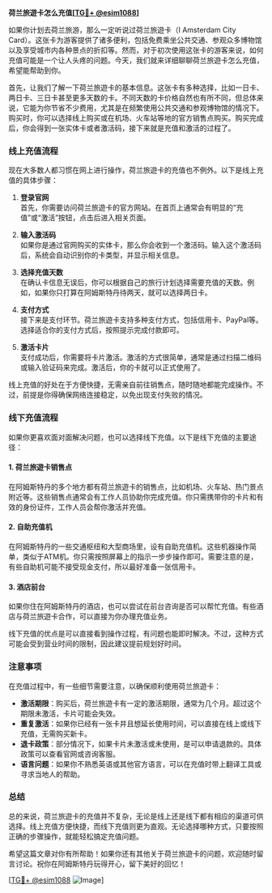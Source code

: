 **荷兰旅遊卡怎么充值[[TG💪+ @esim1088](https://t.me/s/esim1088)]**

如果你计划去荷兰旅游，那么一定听说过荷兰旅遊卡（I Amsterdam City Card）。这张卡为游客提供了诸多便利，包括免费乘坐公共交通、参观众多博物馆以及享受城市内各种景点的折扣等。然而，对于初次使用这张卡的游客来说，如何充值可能是一个让人头疼的问题。今天，我们就来详细聊聊荷兰旅遊卡怎么充值，希望能帮助到你。

首先，让我们了解一下荷兰旅遊卡的基本信息。这张卡有多种选择，比如一日卡、两日卡、三日卡甚至更多天数的卡。不同天数的卡价格自然也有所不同，但总体来说，它能为你节省不少费用，尤其是在频繁使用公共交通和参观博物馆的情况下。购买时，你可以选择线上购买或在机场、火车站等地的官方销售点购买。购买完成后，你会得到一张实体卡或者激活码，接下来就是充值和激活的过程了。

### **线上充值流程**

现在大多数人都习惯在网上进行操作，荷兰旅遊卡的充值也不例外。以下是线上充值的具体步骤：

1. **登录官网**  
   首先，你需要访问荷兰旅遊卡的官方网站。在首页上通常会有明显的“充值”或“激活”按钮，点击后进入相关页面。

2. **输入激活码**  
   如果你是通过官网购买的实体卡，那么你会收到一个激活码。输入这个激活码后，系统会自动识别你的卡类型，并显示相关信息。

3. **选择充值天数**  
   在确认卡信息无误后，你可以根据自己的旅行计划选择需要充值的天数。例如，如果你只打算在阿姆斯特丹待两天，就可以选择两日卡。

4. **支付方式**  
   接下来是支付环节。荷兰旅遊卡支持多种支付方式，包括信用卡、PayPal等。选择适合你的支付方式后，按照提示完成付款即可。

5. **激活卡片**  
   支付成功后，你需要将卡片激活。激活的方式很简单，通常是通过扫描二维码或输入验证码来完成。激活后，你的卡就可以正式使用了。

线上充值的好处在于方便快捷，无需亲自前往销售点，随时随地都能完成操作。不过，前提是你得确保网络连接稳定，以免出现支付失败的情况。

### **线下充值流程**

如果你更喜欢面对面解决问题，也可以选择线下充值。以下是线下充值的主要途径：

#### **1. 荷兰旅遊卡销售点**
在阿姆斯特丹的多个地方都有荷兰旅遊卡的销售点，比如机场、火车站、热门景点附近等。这些销售点通常会有工作人员协助你完成充值。你只需携带你的卡片和有效的身份证件，工作人员会帮你激活并充值。

#### **2. 自助充值机**
在阿姆斯特丹的一些交通枢纽和大型商场里，设有自助充值机。这些机器操作简单，类似于ATM机。你只需按照屏幕上的指示一步步操作即可。需要注意的是，有些自助机可能不接受现金支付，所以最好准备一张信用卡。

#### **3. 酒店前台**
如果你住在阿姆斯特丹的酒店，也可以尝试在前台咨询是否可以帮忙充值。有些酒店与荷兰旅遊卡合作，可以直接为你办理充值业务。

线下充值的优点是可以直接看到操作过程，有问题也能即时解决。不过，这种方式可能会受到营业时间的限制，因此建议提前规划好时间。

### **注意事项**

在充值过程中，有一些细节需要注意，以确保顺利使用荷兰旅遊卡：

- **激活期限**：购买后，荷兰旅遊卡有一定的激活期限，通常为几个月。超过这个期限未激活，卡片可能会失效。
- **重复激活**：如果你已经有一张卡并且想延长使用时间，可以直接在线上或线下充值，无需购买新卡。
- **退卡政策**：部分情况下，如果卡片未激活或未使用，是可以申请退款的。具体政策可以查看官网或咨询客服。
- **语言问题**：如果你不熟悉英语或其他官方语言，可以在充值时带上翻译工具或寻求当地人的帮助。

### **总结**

总的来说，荷兰旅遊卡的充值并不复杂，无论是线上还是线下都有相应的渠道可供选择。线上充值方便快捷，而线下充值则更为直观。无论选择哪种方式，只要按照正确的步骤操作，就能轻松搞定充值问题。

希望这篇文章对你有所帮助！如果你还有其他关于荷兰旅遊卡的问题，欢迎随时留言讨论。祝你在阿姆斯特丹玩得开心，留下美好的回忆！

[[TG💪+ @esim1088](https://t.me/s/esim1088) ![Image](https://i.postimg.cc/4NQfJmqS/Snipaste-2025-05-13-00-14-12.png)]